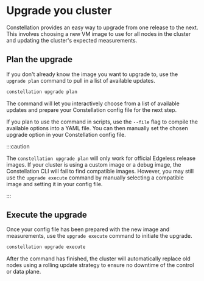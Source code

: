 # Upgrade you cluster

Constellation provides an easy way to upgrade from one release to the next.
This involves choosing a new VM image to use for all nodes in the cluster and updating the cluster's expected measurements.

## Plan the upgrade

If you don't already know the image you want to upgrade to, use the `upgrade plan` command to pull in a list of available updates.

```bash
constellation upgrade plan
```

The command will let you interactively choose from a list of available updates and prepare your Constellation config file for the next step.

If you plan to use the command in scripts, use the `--file` flag to compile the available options into a YAML file.
You can then manually set the chosen upgrade option in your Constellation config file.

:::caution

The `constellation upgrade plan` will only work for official Edgeless release images.
If your cluster is using a custom image or a debug image, the Constellation CLI will fail to find compatible images.
However, you may still use the `upgrade execute` command by manually selecting a compatible image and setting it in your config file.

:::

## Execute the upgrade

Once your config file has been prepared with the new image and measurements, use the `upgrade execute` command to initiate the upgrade.

```bash
constellation upgrade execute
```

After the command has finished, the cluster will automatically replace old nodes using a rolling update strategy to ensure no downtime of the control or data plane.
